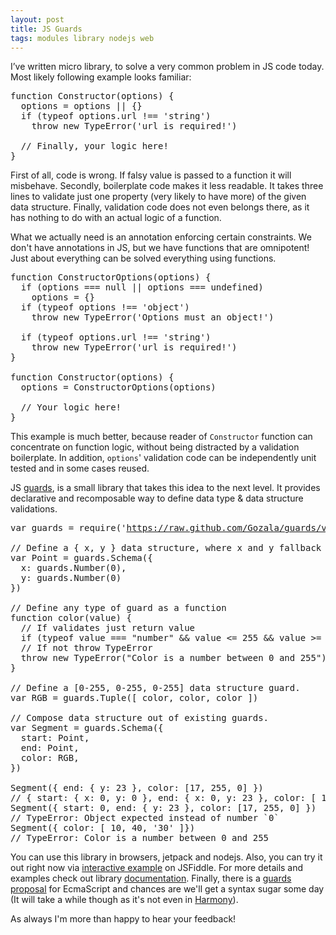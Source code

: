 ```yaml
---
layout: post
title: JS Guards
tags: modules library nodejs web
---
```


I’ve written micro library, to solve a very common problem in JS code today.
Most likely following example looks familiar:

<pre>
<span class="Function">function</span> Constructor<span class="Parens">(</span>options<span class="Parens">)</span> <span class="Braces">{</span>
  options <span class="Operators">=</span> options <span class="Operators">||</span> <span class="Braces">{}</span>
  <span class="Statement">if</span> <span class="Parens">(</span><span class="Operator">typeof</span> options<span class="Operators">.</span>url <span class="Operators">!==</span> <span class="String">'string'</span><span class="Parens">)</span>
    <span class="Exception">throw</span> <span class="Operator">new</span> <span class="Error">TypeError</span><span class="Parens">(</span><span class="String">'url is required!'</span><span class="Parens">)</span>

  <span class="Comment">// Finally, your logic here!</span>
<span class="Braces">}</span>
</pre>

First of all, code is wrong. If falsy value is passed to a function it will
misbehave. Secondly, boilerplate code makes it less readable. It takes three
lines to validate just one property (very likely to have more) of the given
data structure. Finally, validation code does not even belongs there, as it has
nothing to do with an actual logic of a function.

What we actually need is an annotation enforcing certain constraints. We don't
have annotations in JS, but we have functions that are omnipotent! Just about
everything can be solved everything using functions.

<pre>
<span class="Function">function</span> ConstructorOptions<span class="Parens">(</span>options<span class="Parens">)</span> <span class="Braces">{</span>
  <span class="Statement">if</span> <span class="Parens">(</span>options <span class="Operators">===</span> <span class="Keyword">null</span> <span class="Operators">||</span> options <span class="Operators">===</span> <span class="Keyword">undefined</span><span class="Parens">)</span>
    options <span class="Operators">=</span> <span class="Braces">{}</span>
  <span class="Statement">if</span> <span class="Parens">(</span><span class="Operator">typeof</span> options <span class="Operators">!==</span> <span class="String">'object'</span><span class="Parens">)</span>
    <span class="Exception">throw</span> <span class="Operator">new</span> <span class="Error">TypeError</span><span class="Parens">(</span><span class="String">'Options must an object!'</span><span class="Parens">)</span>

  <span class="Statement">if</span> <span class="Parens">(</span><span class="Operator">typeof</span> options<span class="Operators">.</span>url <span class="Operators">!==</span> <span class="String">'string'</span><span class="Parens">)</span>
    <span class="Exception">throw</span> <span class="Operator">new</span> <span class="Error">TypeError</span><span class="Parens">(</span><span class="String">'url is required!'</span><span class="Parens">)</span>
<span class="Braces">}</span>

<span class="Function">function</span> Constructor<span class="Parens">(</span>options<span class="Parens">)</span> <span class="Braces">{</span>
  options <span class="Operators">=</span> ConstructorOptions<span class="Parens">(</span>options<span class="Parens">)</span>

  <span class="Comment">// Your logic here!</span>
<span class="Braces">}</span>
</pre>

This example is much better, because reader of `Constructor` function can
concentrate on function logic, without being distracted by a validation
boilerplate. In addition, `options`' validation code can be independently unit
tested and in some cases reused.

JS [guards], is a small library that takes this idea to the next level. It
provides declarative and recomposable way to define data type & data structure
validations.

<pre>
<span class="Identifier">var</span> guards <span class="Operators">=</span> <span class="Keyword">require</span><span class="Parens">(</span><span class="String">'<a href="https://raw.github.com/Gozala/guards/v0.3.0/guards.js">https://raw.github.com/Gozala/guards/v0.3.0/guards.js</a>'</span><span class="Parens">)</span>

<span class="Comment">// Define a { x, y } data structure, where x and y fallback to 0.</span>
<span class="Identifier">var</span> Point <span class="Operators">=</span> guards<span class="Operators">.</span>Schema<span class="Parens">(</span><span class="Braces">{</span>
  x<span class="Operators">:</span> guards<span class="Operators">.</span><span class="Type">Number</span><span class="Parens">(</span>0<span class="Parens">)</span><span class="Operators">,</span>
  y<span class="Operators">:</span> guards<span class="Operators">.</span><span class="Type">Number</span><span class="Parens">(</span>0<span class="Parens">)</span>
<span class="Braces">}</span><span class="Parens">)</span>

<span class="Comment">// Define any type of guard as a function</span>
<span class="Function">function</span> color<span class="Parens">(</span>value<span class="Parens">)</span> <span class="Braces">{</span>
  <span class="Comment">// If validates just return value</span>
  <span class="Statement">if</span> <span class="Parens">(</span><span class="Operator">typeof</span> value <span class="Operators">===</span> <span class="String">&quot;number&quot;</span> <span class="Operators">&amp;&amp;</span> value <span class="Operators">&lt;=</span> 255 <span class="Operators">&amp;&amp;</span> value <span class="Operators">&gt;=</span> 0<span class="Parens">)</span> <span class="Statement">return</span> value
  <span class="Comment">// If not throw TypeError</span>
  <span class="Exception">throw</span> <span class="Operator">new</span> <span class="Error">TypeError</span><span class="Parens">(</span><span class="String">&quot;Color is a number between 0 and 255&quot;</span><span class="Parens">)</span>
<span class="Braces">}</span>

<span class="Comment">// Define a [0-255, 0-255, 0-255] data structure guard.</span>
<span class="Identifier">var</span> RGB <span class="Operators">=</span> guards<span class="Operators">.</span>Tuple<span class="Parens">(</span><span class="Braces">[</span> color<span class="Operators">,</span> color<span class="Operators">,</span> color <span class="Braces">]</span><span class="Parens">)</span>

<span class="Comment">// Compose data structure out of existing guards.</span>
<span class="Identifier">var</span> Segment <span class="Operators">=</span> guards<span class="Operators">.</span>Schema<span class="Parens">(</span><span class="Braces">{</span>
  start<span class="Operators">:</span> Point<span class="Operators">,</span>
  end<span class="Operators">:</span> Point<span class="Operators">,</span>
  color<span class="Operators">:</span> RGB<span class="Operators">,</span>
<span class="Braces">}</span><span class="Parens">)</span>

Segment<span class="Parens">(</span><span class="Braces">{</span> end<span class="Operators">:</span> <span class="Braces">{</span> y<span class="Operators">:</span> 23 <span class="Braces">}</span><span class="Operators">,</span> color<span class="Operators">:</span> <span class="Braces">[</span>17<span class="Operators">,</span> 255<span class="Operators">,</span> 0<span class="Braces">]</span> <span class="Braces">}</span><span class="Parens">)</span>
<span class="Comment">// { start: { x: 0, y: 0 }, end: { x: 0, y: 23 }, color: [ 17, 255, 0 ] }</span>
Segment<span class="Parens">(</span><span class="Braces">{</span> start<span class="Operators">:</span> 0<span class="Operators">,</span> end<span class="Operators">:</span> <span class="Braces">{</span> y<span class="Operators">:</span> 23 <span class="Braces">}</span><span class="Operators">,</span> color<span class="Operators">:</span> <span class="Braces">[</span>17<span class="Operators">,</span> 255<span class="Operators">,</span> 0<span class="Braces">]</span> <span class="Braces">}</span><span class="Parens">)</span>
<span class="Comment">// TypeError: Object expected instead of number `0`</span>
Segment<span class="Parens">(</span><span class="Braces">{</span> color<span class="Operators">:</span> <span class="Braces">[</span> 10<span class="Operators">,</span> 40<span class="Operators">,</span> <span class="String">'30'</span> <span class="Braces">]}</span><span class="Parens">)</span>
<span class="Comment">// TypeError: Color is a number between 0 and 255</span>
</pre>

You can use this library in browsers, jetpack and nodejs. Also, you can try it
out right now via [interactive example] on JSFiddle. For more details and
examples check out library [documentation]. Finally, there is a
[guards proposal] for EcmaScript and chances are we'll get a syntax sugar some
day (It will take a while though as it's not even in [Harmony]).

As always I'm more than happy to hear your feedback!

[interactive example]:http://jsfiddle.net/gozala/pfnAM/ "JSFiddle interactive example"
[documentation]:http://jeditoolkit.com/guards/docs/ "Documentation"
[guards]:https://github.com/Gozala/guards "JS library for data type & data structure validations"
[guards proposal]:http://wiki.ecmascript.org/doku.php?id=strawman:guards "EcmaScript proposal"
[harmony]:http://wiki.ecmascript.org/doku.php?id=harmony:proposals

